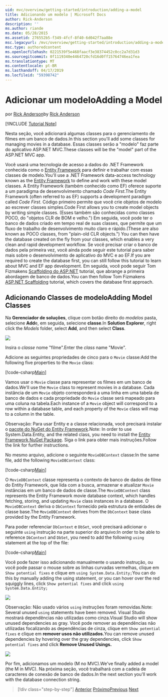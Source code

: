 ```yaml
---
uid: mvc/overview/getting-started/introduction/adding-a-model
title: Adicionando um modelo | Microsoft Docs
author: Rick-Anderson
description: ''
ms.author: riande
ms.date: 05/28/2015
ms.assetid: 276552b5-f349-4fcf-8f40-6d042f7aa88e
msc.legacyurl: /mvc/overview/getting-started/introduction/adding-a-model
msc.type: authoredcontent
ms.openlocfilehash: 0221539f5e468faacf3e38374452c0cc2a7d31d3
ms.sourcegitcommit: 0f1119340e4464720cfd16d0ff15764746ea1fea
ms.translationtype: MT
ms.contentlocale: pt-BR
ms.lasthandoff: 04/17/2019
ms.locfileid: "59398742"
---
```

# <a name="adding-a-model"></a><span data-ttu-id="4fd0f-102">Adicionar um modelo</span><span class="sxs-lookup"><span data-stu-id="4fd0f-102">Adding a Model</span></span>

<span data-ttu-id="4fd0f-103">por [Rick Anderson]((https://twitter.com/RickAndMSFT))</span><span class="sxs-lookup"><span data-stu-id="4fd0f-103">by [Rick Anderson]((https://twitter.com/RickAndMSFT))</span></span>

[!INCLUDE [Tutorial Note](sample/code-location.md)]

<span data-ttu-id="4fd0f-104">Nesta seção, você adicionará algumas classes para o gerenciamento de filmes em um banco de dados.</span><span class="sxs-lookup"><span data-stu-id="4fd0f-104">In this section you'll add some classes for managing movies in a database.</span></span> <span data-ttu-id="4fd0f-105">Essas classes serão a &quot;modelo&quot; faz parte do aplicativo ASP.NET MVC.</span><span class="sxs-lookup"><span data-stu-id="4fd0f-105">These classes will be the &quot;model&quot; part of the ASP.NET MVC app.</span></span>

<span data-ttu-id="4fd0f-106">Você usará uma tecnologia de acesso a dados do .NET Framework conhecida como o [Entity Framework](https://docs.microsoft.com/ef/) para definir e trabalhar com essas classes de modelo.</span><span class="sxs-lookup"><span data-stu-id="4fd0f-106">You'll use a .NET Framework data-access technology known as the [Entity Framework](https://docs.microsoft.com/ef/) to define and work with these model classes.</span></span> <span data-ttu-id="4fd0f-107">A Entity Framework (também conhecido como EF) oferece suporte a um paradigma de desenvolvimento chamado *Code First*.</span><span class="sxs-lookup"><span data-stu-id="4fd0f-107">The Entity Framework (often referred to as EF) supports a development paradigm called *Code First*.</span></span> <span data-ttu-id="4fd0f-108">Código primeiro permite que você crie objetos de modelo ao escrever classes simples.</span><span class="sxs-lookup"><span data-stu-id="4fd0f-108">Code First allows you to create model objects by writing simple classes.</span></span> <span data-ttu-id="4fd0f-109">(Esses também são conhecidas como classes POCO, do &quot;objetos CLR de BOM e velho.&quot;) Em seguida, você pode ter o banco de dados criado em tempo real de suas classes, que permite que um fluxo de trabalho de desenvolvimento muito claro e rápido.</span><span class="sxs-lookup"><span data-stu-id="4fd0f-109">(These are also known as POCO classes, from &quot;plain-old CLR objects.&quot;) You can then have the database created on the fly from your classes, which enables a very clean and rapid development workflow.</span></span> <span data-ttu-id="4fd0f-110">Se você precisar criar o banco de dados pela primeira vez, você ainda pode seguir este tutorial para saber mais sobre o desenvolvimento de aplicativo do MVC e ao EF.</span><span class="sxs-lookup"><span data-stu-id="4fd0f-110">If you are required to create the database first, you can still follow this tutorial to learn about MVC and EF app development.</span></span> <span data-ttu-id="4fd0f-111">Em seguida, você pode seguir Tom Fizmakens [Scaffolding do ASP.NET](xref:visual-studio/overview/2013/aspnet-scaffolding-overview) tutorial, que abrange a primeira abordagem de banco de dados.</span><span class="sxs-lookup"><span data-stu-id="4fd0f-111">You can then follow Tom Fizmakens [ASP.NET Scaffolding](xref:visual-studio/overview/2013/aspnet-scaffolding-overview) tutorial, which covers the database first approach.</span></span>

## <a name="adding-model-classes"></a><span data-ttu-id="4fd0f-112">Adicionando Classes de modelo</span><span class="sxs-lookup"><span data-stu-id="4fd0f-112">Adding Model Classes</span></span>

<span data-ttu-id="4fd0f-113">Na **Gerenciador de soluções**, clique com botão direito do *modelos* pasta, selecione **Add**e, em seguida, selecione **classe**.</span><span class="sxs-lookup"><span data-stu-id="4fd0f-113">In **Solution Explorer**, right click the *Models* folder, select **Add**, and then select **Class**.</span></span>

![](adding-a-model/_static/image1.png)

<span data-ttu-id="4fd0f-114">Insira o *classe* nome &quot;filme&quot;.</span><span class="sxs-lookup"><span data-stu-id="4fd0f-114">Enter the *class* name &quot;Movie&quot;.</span></span>

<span data-ttu-id="4fd0f-115">Adicione as seguintes propriedades de cinco para o `Movie` classe:</span><span class="sxs-lookup"><span data-stu-id="4fd0f-115">Add the following five properties to the `Movie` class:</span></span>

[!code-csharp[Main](adding-a-model/samples/sample1.cs)]

<span data-ttu-id="4fd0f-116">Vamos usar o `Movie` classe para representar os filmes em um banco de dados.</span><span class="sxs-lookup"><span data-stu-id="4fd0f-116">We'll use the `Movie` class to represent movies in a database.</span></span> <span data-ttu-id="4fd0f-117">Cada instância de um `Movie` objeto corresponderá a uma linha em uma tabela de banco de dados e cada propriedade do `Movie` classe será mapeado para uma coluna na tabela.</span><span class="sxs-lookup"><span data-stu-id="4fd0f-117">Each instance of a `Movie` object will correspond to a row within a database table, and each property of the `Movie` class will map to a column in the table.</span></span>

<span data-ttu-id="4fd0f-118">Observação: Para usar Entity e a classe relacionada, você precisará instalar o [pacote do NuGet do Entity Framework](https://www.nuget.org/packages/EntityFramework/).</span><span class="sxs-lookup"><span data-stu-id="4fd0f-118">Note: In order to use System.Data.Entity, and the related class, you need to install the [Entity Framework NuGet Package](https://www.nuget.org/packages/EntityFramework/).</span></span> <span data-ttu-id="4fd0f-119">Siga o link para obter mais instruções.</span><span class="sxs-lookup"><span data-stu-id="4fd0f-119">Follow the link for further instructions.</span></span>

<span data-ttu-id="4fd0f-120">No mesmo arquivo, adicione o seguinte `MovieDBContext` classe:</span><span class="sxs-lookup"><span data-stu-id="4fd0f-120">In the same file, add the following `MovieDBContext` class:</span></span>

[!code-csharp[Main](adding-a-model/samples/sample2.cs?highlight=2,15-18)]

<span data-ttu-id="4fd0f-121">O `MovieDBContext` classe representa o contexto de banco de dados de filme do Entity Framework, que lida com a busca, armazenar e atualizar `Movie` instâncias em um banco de dados de classe.</span><span class="sxs-lookup"><span data-stu-id="4fd0f-121">The `MovieDBContext` class represents the Entity Framework movie database context, which handles fetching, storing, and updating `Movie` class instances in a database.</span></span> <span data-ttu-id="4fd0f-122">O `MovieDBContext` deriva o `DbContext` fornecido pela estrutura de entidades de classe base.</span><span class="sxs-lookup"><span data-stu-id="4fd0f-122">The `MovieDBContext` derives from the `DbContext` base class provided by the Entity Framework.</span></span>

<span data-ttu-id="4fd0f-123">Para poder referenciar `DbContext` e `DbSet`, você precisará adicionar o seguinte `using` instrução na parte superior do arquivo:</span><span class="sxs-lookup"><span data-stu-id="4fd0f-123">In order to be able to reference `DbContext` and `DbSet`, you need to add the following `using` statement at the top of the file:</span></span>

[!code-csharp[Main](adding-a-model/samples/sample3.cs)]

<span data-ttu-id="4fd0f-124">Você pode fazer isso adicionando manualmente o usando instrução, ou você pode passar o mouse sobre as linhas curvadas vermelhas, clique em `Show potential fixes` e clique em `using System.Data.Entity;`</span><span class="sxs-lookup"><span data-stu-id="4fd0f-124">You can do this by manually adding the using statement, or you can hover over the red squiggly lines, click `Show potential fixes` and click `using System.Data.Entity;`</span></span>

![](adding-a-model/_static/image2.png)

<span data-ttu-id="4fd0f-125">Observação: Não usado vários `using` instruções foram removidas.</span><span class="sxs-lookup"><span data-stu-id="4fd0f-125">Note: Several unused `using` statements have been removed.</span></span> <span data-ttu-id="4fd0f-126">Visual Studio mostrará dependências não utilizadas como cinza.</span><span class="sxs-lookup"><span data-stu-id="4fd0f-126">Visual Studio will show unused dependencies as gray.</span></span> <span data-ttu-id="4fd0f-127">Você pode remover as dependências não utilizadas focalizando as dependências de cinza, clique em `Show potential fixes` e clique em **remover usos não utilizados.**</span><span class="sxs-lookup"><span data-stu-id="4fd0f-127">You can remove unused dependencies by hovering over the gray dependencies, click `Show potential fixes` and click **Remove Unused Usings.**</span></span>

![](adding-a-model/_static/image3.png)

<span data-ttu-id="4fd0f-128">Por fim, adicionamos um modelo (M no MVC).</span><span class="sxs-lookup"><span data-stu-id="4fd0f-128">We've finally added a model (the M in MVC).</span></span> <span data-ttu-id="4fd0f-129">Na próxima seção, você trabalhará com a cadeia de caracteres de conexão de banco de dados.</span><span class="sxs-lookup"><span data-stu-id="4fd0f-129">In the next section you'll work with the database connection string.</span></span>

> [!div class="step-by-step"]
> <span data-ttu-id="4fd0f-130">[Anterior](adding-a-view.md)
> [Próximo](creating-a-connection-string.md)</span><span class="sxs-lookup"><span data-stu-id="4fd0f-130">[Previous](adding-a-view.md)
[Next](creating-a-connection-string.md)</span></span>
